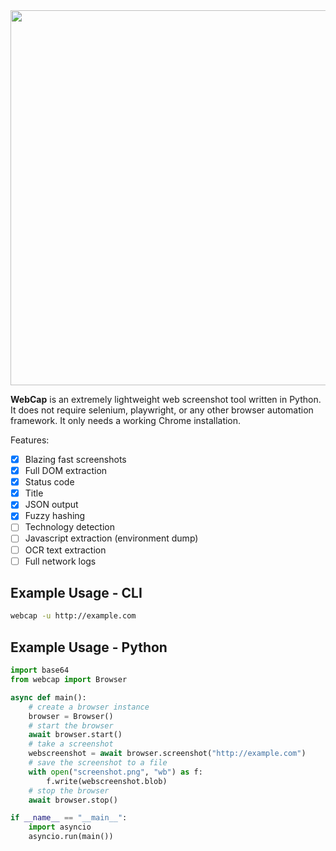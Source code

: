 <img src="https://github.com/user-attachments/assets/16505254-121d-4e21-9e04-270f3a46fee4" width="600"/>

**WebCap** is an extremely lightweight web screenshot tool written in Python. It does not require selenium, playwright, or any other browser automation framework. It only needs a working Chrome installation.

Features:

- [x] Blazing fast screenshots
- [x] Full DOM extraction
- [x] Status code
- [x] Title
- [x] JSON output
- [x] Fuzzy hashing
- [ ] Technology detection
- [ ] Javascript extraction (environment dump)
- [ ] OCR text extraction
- [ ] Full network logs

## Example Usage - CLI

```bash
webcap -u http://example.com
```

## Example Usage - Python

```python
import base64
from webcap import Browser

async def main():
    # create a browser instance
    browser = Browser()
    # start the browser
    await browser.start()
    # take a screenshot
    webscreenshot = await browser.screenshot("http://example.com")
    # save the screenshot to a file
    with open("screenshot.png", "wb") as f:
        f.write(webscreenshot.blob)
    # stop the browser
    await browser.stop()

if __name__ == "__main__":
    import asyncio
    asyncio.run(main())
```
